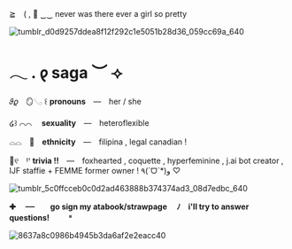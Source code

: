 ≧　( , 🎀 ‿‿ never was there ever a girl so pretty

![tumblr_d0d9257ddea8f12f292c1e5051b28d36_059cc69a_640](https://github.com/user-attachments/assets/f543b267-daac-4d14-95c9-5a54da67e690)

# 𓂃 . 𐑞 saga ︶  ⟢

𝜗𝜚　🪞𓂅 ꒰ **pronouns**　—　her / she

໒꒱ ⌒⌒ 　**sexuality**　—　heteroflexible

⌓⌓　💞　**ethnicity**　—　filipina , legal canadian !

🌸୧　Ꞌꞌ **trivia !!**　—　foxhearted , coquette , hyperfeminine , j.ai bot creator , IJF staffie + FEMME former owner ! ٩(ˊᗜˋ*)و ♡

![tumblr_5c0ffcceb0c0d2ad463888b374374ad3_08d7edbc_640](https://github.com/user-attachments/assets/27f9743d-2a35-4160-830d-58b4f628e33d)


**✚ 　┄┄　　go sign my atabook/strawpage　 ﾉ　i'll try to answer questions!　　 𐄈**

![8637a8c0986b4945b3da6af2e2eacc40](https://github.com/user-attachments/assets/3bfbead1-e434-4777-bbd7-8ec6e9ef779d)
